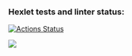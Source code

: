 ### Hexlet tests and linter status:
[![Actions Status](https://github.com/CergChelpanov/python-project-lvl2/workflows/hexlet-check/badge.svg)](https://github.com/CergChelpanov/python-project-lvl2/actions)

<a href="https://codeclimate.com/github/CergChelpanov/python-project-lvl2/maintainability"><img src="https://api.codeclimate.com/v1/badges/5664d07a0109c23d4679/maintainability" /></a>


